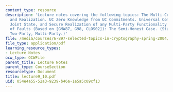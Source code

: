 ```yaml
---
content_type: resource
description: 'Lecture notes covering the following topics: The Multi-Commitment Functionality
  and Realization. UC Zero Knowledge from UC Commitments. Universal Composition with
  Joint State, and Secure Realization of any Multi-Party Functionality with any Number
  of Faults (Based on [GMW87, G98, CLOS02]): The Semi-Honest Case. (Static, Adaptive,
  Two-Party, Multi-Party.)'
file: /media/courses/6-897-selected-topics-in-cryptography-spring-2004/054e4a5552a39239b46a1e5a5c09cf13_lecture9_10.pdf
file_type: application/pdf
learning_resource_types:
- Lecture Notes
ocw_type: OCWFile
parent_title: Lecture Notes
parent_type: CourseSection
resourcetype: Document
title: lecture9_10.pdf
uid: 054e4a55-52a3-9239-b46a-1e5a5c09cf13
---
```

